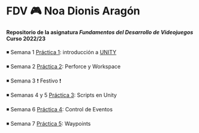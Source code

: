# FDV :video_game: Noa Dionis Aragón
#### Repositorio de la asignatura *Fundamentos del Desarrollo de Videojuegos* Curso 2022/23


◾ Semana 1 [Práctica 1](https://github.com/Errasiada/NoaDionisFDV/tree/FDV-Practice): introducción a [UNITY](https://unity.com/es)

◾  Semana 2 [Práctica 2](https://github.com/Errasiada/FDV_2): Perforce y Workspace

◾  Semana 3 :exclamation: Festivo :exclamation:
 
 ◾ Semanas 4 y 5 [Práctica 3](https://github.com/Errasiada/FDV_3): Scripts en Unity
 
 ◾ Semana 6 [Práctica 4](https://github.com/Errasiada/FDV_4/tree/main): Control de Eventos

 ◾ Semana 7 [Práctica 5](https://github.com/Errasiada/FDV_5): Waypoints
